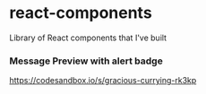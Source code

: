 # react-components
Library of React components that I've built

### Message Preview with alert badge
https://codesandbox.io/s/gracious-currying-rk3kp
